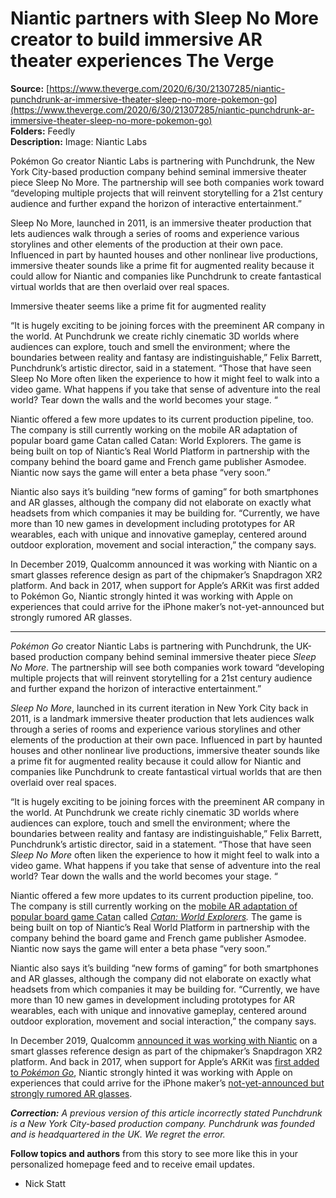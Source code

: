 # Niantic partners with Sleep No More creator to build immersive AR theater experiences The Verge

**Source:** [https://www.theverge.com/2020/6/30/21307285/niantic-punchdrunk-ar-immersive-theater-sleep-no-more-pokemon-go](https://www.theverge.com/2020/6/30/21307285/niantic-punchdrunk-ar-immersive-theater-sleep-no-more-pokemon-go)  
**Folders:** Feedly  
**Description:** Image: Niantic Labs

Pokémon Go creator Niantic Labs is partnering with Punchdrunk, the New York City-based production company behind seminal immersive theater piece Sleep No More. The partnership will see both companies work toward “developing multiple projects that will reinvent storytelling for a 21st century audience and further expand the horizon of interactive entertainment.”

Sleep No More, launched in 2011, is an immersive theater production that lets audiences walk through a series of rooms and experience various storylines and other elements of the production at their own pace. Influenced in part by haunted houses and other nonlinear live productions, immersive theater sounds like a prime fit for augmented reality because it could allow for Niantic and companies like Punchdrunk to create fantastical virtual worlds that are then overlaid over real spaces.

Immersive theater seems like a prime fit for augmented reality

“It is hugely exciting to be joining forces with the preeminent AR company in the world. At Punchdrunk we create richly cinematic 3D worlds where audiences can explore, touch and smell the environment; where the boundaries between reality and fantasy are indistinguishable,” Felix Barrett, Punchdrunk’s artistic director, said in a statement. “Those that have seen Sleep No More often liken the experience to how it might feel to walk into a video game. What happens if you take that sense of adventure into the real world? Tear down the walls and the world becomes your stage. “

Niantic offered a few more updates to its current production pipeline, too. The company is still currently working on the mobile AR adaptation of popular board game Catan called Catan: World Explorers. The game is being built on top of Niantic’s Real World Platform in partnership with the company behind the board game and French game publisher Asmodee. Niantic now says the game will enter a beta phase “very soon.”

Niantic also says it’s building “new forms of gaming” for both smartphones and AR glasses, although the company did not elaborate on exactly what headsets from which companies it may be building for. “Currently, we have more than 10 new games in development including prototypes for AR wearables, each with unique and innovative gameplay, centered around outdoor exploration, movement and social interaction,” the company says.

In December 2019, Qualcomm announced it was working with Niantic on a smart glasses reference design as part of the chipmaker’s Snapdragon XR2 platform. And back in 2017, when support for Apple’s ARKit was first added to Pokémon Go, Niantic strongly hinted it was working with Apple on experiences that could arrive for the iPhone maker’s not-yet-announced but strongly rumored AR glasses.


---

<div><div><p><em>Pokémon Go</em> creator Niantic Labs is partnering with Punchdrunk, the UK-based production company behind seminal immersive theater piece <em>Sleep No More</em>. The partnership will see both companies work toward “developing multiple projects that will reinvent storytelling for a 21st century audience and further expand the horizon of interactive entertainment.”</p></div><div><p><em>Sleep No More</em>, launched in its current iteration in New York City back in 2011, is a landmark immersive theater production that lets audiences walk through a series of rooms and experience various storylines and other elements of the production at their own pace. Influenced in part by haunted houses and other nonlinear live productions, immersive theater sounds like a prime fit for augmented reality because it could allow for Niantic and companies like Punchdrunk to create fantastical virtual worlds that are then overlaid over real spaces.</p></div><div><p>“It is hugely exciting to be joining forces with the preeminent AR company in the world. At Punchdrunk we create richly cinematic 3D worlds where audiences can explore, touch and smell the environment; where the boundaries between reality and fantasy are indistinguishable,” Felix Barrett, Punchdrunk’s artistic director, said in a statement. “Those that have seen <em>Sleep No More</em> often liken the experience to how it might feel to walk into a video game. What happens if you take that sense of adventure into the real world? Tear down the walls and the world becomes your stage. “</p></div><div><p>Niantic offered a few more updates to its current production pipeline, too. The company is still currently working on the <a href="https://www.theverge.com/2019/11/21/20976421/settlers-of-catan-ar-niantic-world-explorers-pokemon-go-augmented-reality">mobile AR adaptation of popular board game Catan</a> called <a href="https://www.theverge.com/2019/11/21/20976421/settlers-of-catan-ar-niantic-world-explorers-pokemon-go-augmented-reality"><em>Catan: World Explorer</em></a><a href="https://catanworldexplorers.com/"><em>s</em></a><em>. </em>The game is being built on top of Niantic’s Real World Platform in partnership with the company behind the board game and French game publisher Asmodee. Niantic now says the game will enter a beta phase “very soon.”</p></div><div><p>Niantic also says it’s building “new forms of gaming” for both smartphones and AR glasses, although the company did not elaborate on exactly what headsets from which companies it may be building for. “Currently, we have more than 10 new games in development including prototypes for AR wearables, each with unique and innovative gameplay, centered around outdoor exploration, movement and social interaction,” the company says.</p></div><div><p>In December 2019, Qualcomm <a href="https://www.theverge.com/2019/12/5/20997493/niantic-qualcomm-xr2-ar-glasses">announced it was working with Niantic</a> on a smart glasses reference design as part of the chipmaker’s Snapdragon XR2 platform. And back in 2017, when support for Apple’s ARKit was <a href="https://www.theverge.com/2017/12/20/16798388/pokemon-go-niantic-apple-iphone-ios-arkit-augmented-reality-ar-plus">first added to <em>Pokémon Go</em></a>, Niantic strongly hinted it was working with Apple on experiences that could arrive for the iPhone maker’s <a href="https://www.theverge.com/2020/6/19/21296674/apple-vr-ar-headset-glasses-external-hub-jony-ive-bloomberg-go-read-this">not-yet-announced but strongly rumored AR glasses</a>.</p></div><div><p><em><strong>Correction:</strong> A previous version of this article incorrectly stated Punchdrunk is a New York City-based production company. Punchdrunk was founded and is headquartered in the UK. We regret the error. </em></p></div><div><span><strong>Follow topics and authors</strong> from this story to see more like this in your personalized homepage feed and to receive email updates.</span><ul><li><span><span><span>Nick Statt</span></span></span></li></ul></div></div>